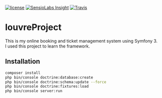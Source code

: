 [![license](https://img.shields.io/github/license/mashape/apistatus.svg)](https://github.com/Sylvestrecao/louvreProject)
[![SensioLabs Insight](https://img.shields.io/sensiolabs/i/45afb680-d4e6-4e66-93ea-bcfa79eb8a87.svg)](https://github.com/Sylvestrecao/louvreProject)
[![Travis](https://img.shields.io/travis/rust-lang/rust.svg)](https://github.com/Sylvestrecao/louvreProject)
# louvreProject
This is my online booking and ticket management system using Symfony 3. I used this project to learn the framework.

Installation
---------
```bash
composer install
php bin/console doctrine:database:create
php bin/console doctrine:schema:update --force
php bin/console doctrine:fixtures:load
php bin/console server:run
```